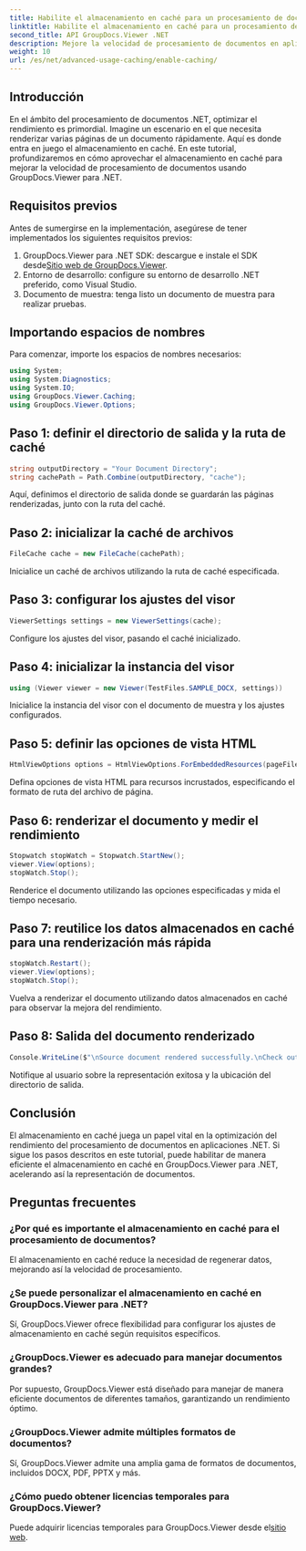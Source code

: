 ```yaml
---
title: Habilite el almacenamiento en caché para un procesamiento de documentos más rápido
linktitle: Habilite el almacenamiento en caché para un procesamiento de documentos más rápido
second_title: API GroupDocs.Viewer .NET
description: Mejore la velocidad de procesamiento de documentos en aplicaciones .NET con GroupDocs.Viewer aprovechando el almacenamiento en caché. Optimice el rendimiento sin esfuerzo.
weight: 10
url: /es/net/advanced-usage-caching/enable-caching/
---
```

## Introducción
En el ámbito del procesamiento de documentos .NET, optimizar el rendimiento es primordial. Imagine un escenario en el que necesita renderizar varias páginas de un documento rápidamente. Aquí es donde entra en juego el almacenamiento en caché. En este tutorial, profundizaremos en cómo aprovechar el almacenamiento en caché para mejorar la velocidad de procesamiento de documentos usando GroupDocs.Viewer para .NET.
## Requisitos previos
Antes de sumergirse en la implementación, asegúrese de tener implementados los siguientes requisitos previos:
1.  GroupDocs.Viewer para .NET SDK: descargue e instale el SDK desde[Sitio web de GroupDocs.Viewer](https://releases.groupdocs.com/viewer/net/).
2. Entorno de desarrollo: configure su entorno de desarrollo .NET preferido, como Visual Studio.
3. Documento de muestra: tenga listo un documento de muestra para realizar pruebas.

## Importando espacios de nombres
Para comenzar, importe los espacios de nombres necesarios:
```csharp
using System;
using System.Diagnostics;
using System.IO;
using GroupDocs.Viewer.Caching;
using GroupDocs.Viewer.Options;
```

## Paso 1: definir el directorio de salida y la ruta de caché
```csharp
string outputDirectory = "Your Document Directory";
string cachePath = Path.Combine(outputDirectory, "cache");
```
Aquí, definimos el directorio de salida donde se guardarán las páginas renderizadas, junto con la ruta del caché.
## Paso 2: inicializar la caché de archivos
```csharp
FileCache cache = new FileCache(cachePath);
```
Inicialice un caché de archivos utilizando la ruta de caché especificada.
## Paso 3: configurar los ajustes del visor
```csharp
ViewerSettings settings = new ViewerSettings(cache);
```
Configure los ajustes del visor, pasando el caché inicializado.
## Paso 4: inicializar la instancia del visor
```csharp
using (Viewer viewer = new Viewer(TestFiles.SAMPLE_DOCX, settings))
```
Inicialice la instancia del visor con el documento de muestra y los ajustes configurados.
## Paso 5: definir las opciones de vista HTML
```csharp
HtmlViewOptions options = HtmlViewOptions.ForEmbeddedResources(pageFilePathFormat);
```
Defina opciones de vista HTML para recursos incrustados, especificando el formato de ruta del archivo de página.
## Paso 6: renderizar el documento y medir el rendimiento
```csharp
Stopwatch stopWatch = Stopwatch.StartNew();
viewer.View(options);
stopWatch.Stop();
```
Renderice el documento utilizando las opciones especificadas y mida el tiempo necesario.
## Paso 7: reutilice los datos almacenados en caché para una renderización más rápida
```csharp
stopWatch.Restart();
viewer.View(options);
stopWatch.Stop();
```
Vuelva a renderizar el documento utilizando datos almacenados en caché para observar la mejora del rendimiento.
## Paso 8: Salida del documento renderizado
```csharp
Console.WriteLine($"\nSource document rendered successfully.\nCheck output in {outputDirectory}.");
```
Notifique al usuario sobre la representación exitosa y la ubicación del directorio de salida.

## Conclusión
El almacenamiento en caché juega un papel vital en la optimización del rendimiento del procesamiento de documentos en aplicaciones .NET. Si sigue los pasos descritos en este tutorial, puede habilitar de manera eficiente el almacenamiento en caché en GroupDocs.Viewer para .NET, acelerando así la representación de documentos.
## Preguntas frecuentes
### ¿Por qué es importante el almacenamiento en caché para el procesamiento de documentos?
El almacenamiento en caché reduce la necesidad de regenerar datos, mejorando así la velocidad de procesamiento.
### ¿Se puede personalizar el almacenamiento en caché en GroupDocs.Viewer para .NET?
Sí, GroupDocs.Viewer ofrece flexibilidad para configurar los ajustes de almacenamiento en caché según requisitos específicos.
### ¿GroupDocs.Viewer es adecuado para manejar documentos grandes?
Por supuesto, GroupDocs.Viewer está diseñado para manejar de manera eficiente documentos de diferentes tamaños, garantizando un rendimiento óptimo.
### ¿GroupDocs.Viewer admite múltiples formatos de documentos?
Sí, GroupDocs.Viewer admite una amplia gama de formatos de documentos, incluidos DOCX, PDF, PPTX y más.
### ¿Cómo puedo obtener licencias temporales para GroupDocs.Viewer?
 Puede adquirir licencias temporales para GroupDocs.Viewer desde el[sitio web](https://purchase.groupdocs.com/temporary-license/).